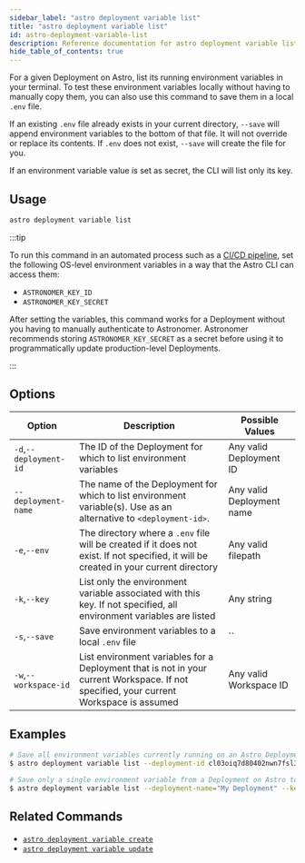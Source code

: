 ```yaml
---
sidebar_label: "astro deployment variable list"
title: "astro deployment variable list"
id: astro-deployment-variable-list
description: Reference documentation for astro deployment variable list.
hide_table_of_contents: true
---
```


For a given Deployment on Astro, list its running environment variables in your terminal. To test these environment variables locally without having to manually copy them, you can also use this command to save them in a local `.env` file.

If an existing `.env` file already exists in your current directory, `--save` will append environment variables to the bottom of that file. It will not override or replace its contents. If `.env` does not exist, `--save` will create the file for you.

If an environment variable value is set as secret, the CLI will list only its key.

## Usage

```sh
astro deployment variable list
```

:::tip

To run this command in an automated process such as a [CI/CD pipeline](set-up-ci-cd.md), set the following OS-level environment variables in a way that the Astro CLI can access them:

- `ASTRONOMER_KEY_ID`
- `ASTRONOMER_KEY_SECRET`

After setting the variables, this command works for a Deployment without you having to manually authenticate to Astronomer. Astronomer recommends storing `ASTRONOMER_KEY_SECRET` as a secret before using it to programmatically update production-level Deployments.

:::

## Options

| Option                         | Description                                                                            | Possible Values                                                                |
| ------------------------------ | -------------------------------------------------------------------------------------- | ------------------------------------------------------------------------------ |
| `-d`,`--deployment-id`           |    The ID of the Deployment for which to list environment variables                                                | Any valid Deployment ID |
| `--deployment-name` | The name of the Deployment for which to list environment variable(s). Use as an alternative to `<deployment-id>`. | Any valid Deployment name                                            |
| `-e`,`--env`                  | The directory where a `.env` file will be created if it does not exist. If not specified, it will be created in your current directory                                                                 | Any valid filepath       |
| `-k`,`--key`             | List only the environment variable associated with this key. If not specified, all environment variables are listed                                                  | Any string |
| `-s`,`--save`    | Save environment variables to a local `.env` file               |`` |
| `-w`,`--workspace-id`          | List environment variables for a Deployment that is not in your current Workspace. If not specified, your current Workspace is assumed           | Any valid Workspace ID                                                         |

## Examples

```sh
# Save all environment variables currently running on an Astro Deployment to the `.env` file in your current directory
$ astro deployment variable list --deployment-id cl03oiq7d80402nwn7fsl3dmv --save

# Save only a single environment variable from a Deployment on Astro to a `.env` file that is outside of your current directory
$ astro deployment variable list --deployment-name="My Deployment" --key AIRFLOW__CORE__PARALLELISM --save --env /users/documents/my-astro-project/.env
```

## Related Commands

- [`astro deployment variable create`](cli/astro-deployment-variable-create.md)
- [`astro deployment variable update`](cli/astro-deployment-variable-update.md)
